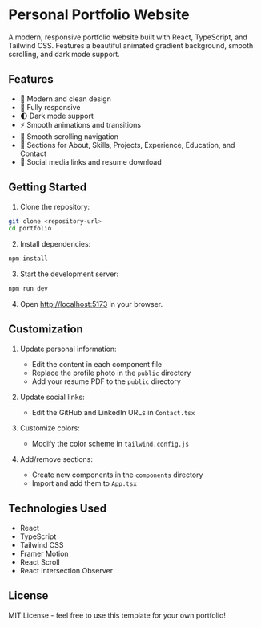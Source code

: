 # Personal Portfolio Website

A modern, responsive portfolio website built with React, TypeScript, and Tailwind CSS. Features a beautiful animated gradient background, smooth scrolling, and dark mode support.

## Features

- 🎨 Modern and clean design
- 📱 Fully responsive
- 🌓 Dark mode support
- ⚡ Smooth animations and transitions
- 🎯 Smooth scrolling navigation
- 📝 Sections for About, Skills, Projects, Experience, Education, and Contact
- 🔗 Social media links and resume download

## Getting Started

1. Clone the repository:
```bash
git clone <repository-url>
cd portfolio
```

2. Install dependencies:
```bash
npm install
```

3. Start the development server:
```bash
npm run dev
```

4. Open [http://localhost:5173](http://localhost:5173) in your browser.

## Customization

1. Update personal information:
   - Edit the content in each component file
   - Replace the profile photo in the `public` directory
   - Add your resume PDF to the `public` directory

2. Update social links:
   - Edit the GitHub and LinkedIn URLs in `Contact.tsx`

3. Customize colors:
   - Modify the color scheme in `tailwind.config.js`

4. Add/remove sections:
   - Create new components in the `components` directory
   - Import and add them to `App.tsx`

## Technologies Used

- React
- TypeScript
- Tailwind CSS
- Framer Motion
- React Scroll
- React Intersection Observer

## License

MIT License - feel free to use this template for your own portfolio! 